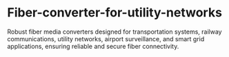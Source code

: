 # Fiber-converter-for-utility-networks
Robust fiber media converters designed for transportation systems, railway communications, utility networks, airport surveillance, and smart grid applications, ensuring reliable and secure fiber connectivity.

